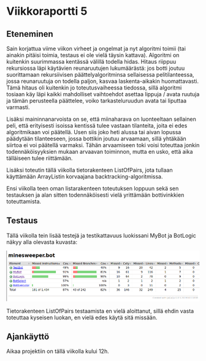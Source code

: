 # Viikkoraportti 5

## Eteneminen

Sain korjattua viime viikon virheet ja ongelmat ja nyt algoritmi toimii (tai ainakin pitäisi toimia, testaus ei ole vielä täysin kattava). Algoritmi on kuitenkin suurimmassa kentässä välillä todella hidas. Hitaus riippuu rekursiossa läpi käytävien reunaruutujen lukumäärästä: jos botti joutuu suorittamaan rekursiivisen päättelyalgoritminsa sellaisessa pelitilanteessa, jossa reunaruutuja on todella paljon, kasvaa laskenta-aikakin huomattavasti. Tämä hitaus oli kuitenkin jo toteutusvaiheessa tiedossa, sillä algoritmi tosiaan käy läpi kaikki mahdolliset vaihtoehdot asettaa lippuja / avata ruutuja ja tämän perusteella päättelee, voiko tarkasteluruudun avata tai liputtaa varmasti.

Lisäksi maininnanarvoista on se, että miinaharava on luonteeltaan sellainen peli, että erityisesti isoissa kentissä tulee vastaan tilanteita, joita ei edes algoritmikaan voi päätellä. Usen siis joko heti alussa tai aivan lopussa päädytään tilanteeseen, jossa bottikin joutuu arvaamaan, sillä yhtäkään siirtoa ei voi päätellä varmaksi. Tähän arvaamiseen toki voisi toteuttaa jonkin todennäköisyyksien mukaan arvaavan toiminnon, mutta en usko, että aika tälläiseen tulee riittämään.

Lisäksi toteutin tällä viikolla tietorakenteen ListOfPairs, jota tullaan käyttämään ArrayListin korvaajana backtracking-algoritmissa.

Ensi viikolla teen oman listarakenteen toteutuksen loppuun sekä sen testauksen ja alan sitten todennäköisesti vielä yrittämään bottivinkkien toteuttamista.

## Testaus

Tällä viikolla tein lisää testejä ja testikattavuus luokissani MyBot ja BotLogic näkyy alla olevasta kuvasta:

<img src="https://github.com/hackinen/Miinaharavaratkaisija/blob/master/dokumentaatio/misc/testikattavuus-vko5.png" width="750">

Tietorakenteen ListOfPairs testaamista en vielä aloittanut, sillä ehdin vasta toteuttaa kyseisen luokan, en vielä edes käytä sitä missään.

## Ajankäyttö

Aikaa projektiin on tällä viikolla kului 12h.
